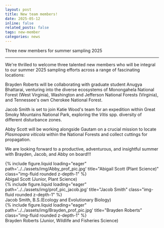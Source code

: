 ```yaml
---
layout: post
title: New team members!
date: 2025-05-12 
inline: false
related_posts: false
tags: new-member
categories: news
---
```


Three new members for summer sampling 2025

---
We're thrilled to welcome three talented new members who will be integral to our summer 2025 sampling efforts across a range of fascinating locations:

Brayden Roberts will be collaborating with graduate student Anugya Bhattarai, venturing into the diverse ecosystems of Monongahela National Forest (West Virginia), Washington and Jefferson National Forests (Virginia), and Tennessee's own Cherokee National Forest.
    
Jacob Smith is set to join Katie Wood's team for an expedition within Great Smoky Mountains National Park, exploring the <em> Vitis </em> spp. diversity of different disturbance zones.
    
    
Abby Scott will be working alongside Gautam on a crucial mission to locate <em> Plasmopara viticola </em> within the National Forests and collect cuttings for propagation.

We are looking forward to a productive, adventurous, and insightful summer with Brayden, Jacob, and Abby on board!!!



<div class="row">
    <div class="col-sm mt-3 mt-md-0">
        {% include figure.liquid loading="eager" path='../../assets/img/Abby_prof_pic.jpg' title="Abigail Scott (Plant Science)" class="img-fluid rounded z-depth-1" %}
        <div class="caption">
            Abigail Scott (Junior, Plant Science)
        </div>
    </div>
   <div class="col-sm mt-3 mt-md-0">
        {% include figure.liquid loading="eager" path='../../assets/img/prof_pic_jacob.jpg' title="Jacob Smith" class="img-fluid rounded z-depth-1" %}
        <div class="caption">
            Jacob Smith, B.S.(Ecology and Evolutionary Biology) 
        </div>
    </div>
    <div class="col-sm mt-3 mt-md-0">
        {% include figure.liquid loading="eager" path='../../assets/img/Brayden_prof_pic.jpg' title="Brayden Roberts" class="img-fluid rounded z-depth-1" %}
        <div class="caption">
           Brayden Roberts (Junior, Wildlife and Fisheries Science)
       </div>
    </div>   
</div>
